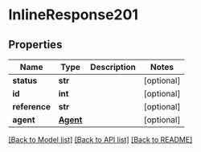 # InlineResponse201

## Properties
Name | Type | Description | Notes
------------ | ------------- | ------------- | -------------
**status** | **str** |  | [optional] 
**id** | **int** |  | [optional] 
**reference** | **str** |  | [optional] 
**agent** | [**Agent**](Agent.md) |  | [optional] 

[[Back to Model list]](../README.md#documentation-for-models) [[Back to API list]](../README.md#documentation-for-api-endpoints) [[Back to README]](../README.md)


